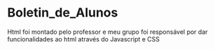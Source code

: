 # Boletin_de_Alunos
Html foi montado pelo professor e meu grupo foi responsável por dar funcionalidades ao html através do Javascript e CSS
